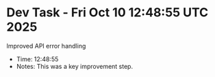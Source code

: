 # Dev Task - Fri Oct 10 12:48:55 UTC 2025
Improved API error handling
- Time: 12:48:55
- Notes: This was a key improvement step.
